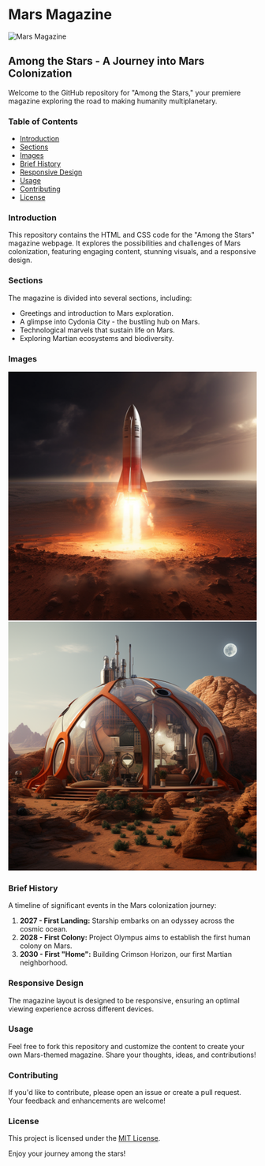 # Mars Magazine

![Mars Magazine]([src/mars-background.png](https://kuxala.github.io/Magazine/))

## Among the Stars - A Journey into Mars Colonization

Welcome to the GitHub repository for "Among the Stars," your premiere magazine exploring the road to making humanity multiplanetary.

### Table of Contents

- [Introduction](#introduction)
- [Sections](#sections)
- [Images](#images)
- [Brief History](#brief-history)
- [Responsive Design](#responsive-design)
- [Usage](#usage)
- [Contributing](#contributing)
- [License](#license)

### Introduction

This repository contains the HTML and CSS code for the "Among the Stars" magazine webpage. It explores the possibilities and challenges of Mars colonization, featuring engaging content, stunning visuals, and a responsive design.

### Sections

The magazine is divided into several sections, including:
- Greetings and introduction to Mars exploration.
- A glimpse into Cydonia City - the bustling hub on Mars.
- Technological marvels that sustain life on Mars.
- Exploring Martian ecosystems and biodiversity.

### Images

![Starship](src/starship.png)
![Martian Home](src/martian-home.png)

### Brief History

A timeline of significant events in the Mars colonization journey:
1. **2027 - First Landing:** Starship embarks on an odyssey across the cosmic ocean.
2. **2028 - First Colony:** Project Olympus aims to establish the first human colony on Mars.
3. **2030 - First "Home":** Building Crimson Horizon, our first Martian neighborhood.

### Responsive Design

The magazine layout is designed to be responsive, ensuring an optimal viewing experience across different devices.

### Usage

Feel free to fork this repository and customize the content to create your own Mars-themed magazine. Share your thoughts, ideas, and contributions!

### Contributing

If you'd like to contribute, please open an issue or create a pull request. Your feedback and enhancements are welcome!

### License

This project is licensed under the [MIT License](LICENSE).

Enjoy your journey among the stars!

